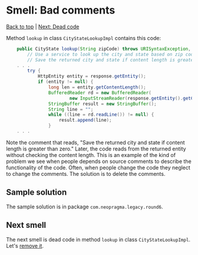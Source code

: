 # Smell: Bad comments

[Back to top](notes.md) | [Next: Dead code](notes-dead-code.md)

Method ```lookup``` in class ```CityStateLookupImpl``` contains this code:

```java
	public CityState lookup(String zipCode) throws URISyntaxException, ClientProtocolException, IOException {
		// Use a service to look up the city and state based on zip code.
		// Save the returned city and state if content length is greater than zero.
    . . .
        try {
            HttpEntity entity = response.getEntity();
            if (entity != null) {
                long len = entity.getContentLength();
              	BufferedReader rd = new BufferedReader(
                        new InputStreamReader(response.getEntity().getContent()));
           		StringBuffer result = new StringBuffer();
           		String line = "";
           		while ((line = rd.readLine()) != null) {
           			result.append(line);
       		    }
    . . .
```

Note the comment that reads, "Save the returned city and state if content length is greater than zero." Later, the code reads from the returned entity without checking the content length. This is an example of the kind of problem we see when people depends on source comments to describe the functionality of the code. Often, when people change the code they neglect to change the comments. The solution is to delete the comments.

## Sample solution

The sample solution is in package ```com.neopragma.legacy.round6```.

## Next smell

The next smell is dead code in method ```lookup``` in class ```CityStateLookupImpl```. Let's [remove it](notes-dead-code.md).
